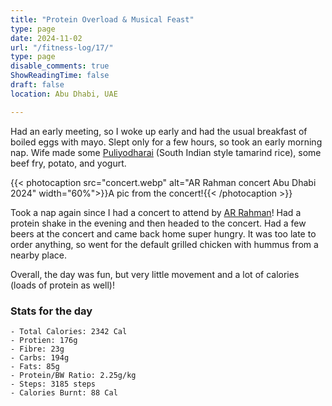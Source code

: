 ```yaml
---
title: "Protein Overload & Musical Feast"
type: page
date: 2024-11-02
url: "/fitness-log/17/"
type: page
disable_comments: true
ShowReadingTime: false
draft: false
location: Abu Dhabi, UAE

---
```


Had an early meeting, so I woke up early and had the usual breakfast of boiled eggs with mayo. Slept only for a few hours, so took an early morning nap. Wife made some [Puliyodharai](https://www.kannammacooks.com/puliyodharai-iyengar-puliyodharai-kovil-puliyodharai/) (South Indian style tamarind rice), some beef fry, potato, and yogurt.

{{< photocaption src="concert.webp" alt="AR Rahman concert Abu Dhabi 2024" width="60%">}}A pic from the concert!{{< /photocaption >}}


Took a nap again since I had a concert to attend by [AR Rahman](https://en.wikipedia.org/wiki/A._R._Rahman)! Had a protein shake in the evening and then headed to the concert. Had a few beers at the concert and came back home super hungry. It was too late to order anything, so went for the default grilled chicken with hummus from a nearby place.

Overall, the day was fun, but very little movement and a lot of calories (loads of protein as well)!


### Stats for the day

```
- Total Calories: 2342 Cal
- Protien: 176g
- Fibre: 23g
- Carbs: 194g
- Fats: 85g
- Protein/BW Ratio: 2.25g/kg
- Steps: 3185 steps
- Calories Burnt: 88 Cal

```
